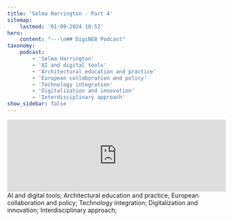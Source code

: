 ```yaml
---
title: 'Selma Harrington - Part 4'
sitemap:
    lastmod: '01-09-2024 10:52'
hero:
    content: "---\n## DigiNEB Podcast"
taxonomy:
    podcast:
        - 'Selma Harrington'
        - 'AI and digital tools'
        - 'Architectural education and practice'
        - 'European collaboration and policy'
        - 'Technology integration'
        - 'Digitalization and innovation'
        - 'Interdisciplinary approach'
show_sidebar: false
---
```


<iframe width="100%" height="166" scrolling="no" frameborder="no" allow="autoplay" src="https://w.soundcloud.com/player/?url=https%3A//api.soundcloud.com/tracks/1908141806&color=%234b4815&auto_play=false&hide_related=false&show_comments=true&show_user=true&show_reposts=false&show_teaser=false"></iframe>
AI and digital tools;
Architectural education and practice;
European collaboration and policy;
Technology integration;
Digitalization and innovation;
Interdisciplinary approach;